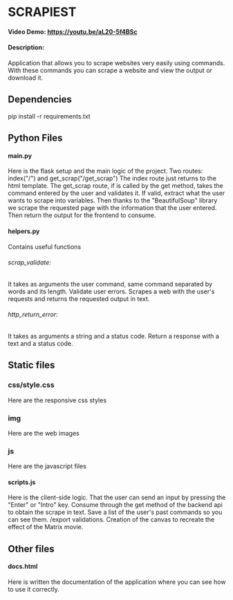 # SCRAPIEST

#### Video Demo: https://youtu.be/aL20-5f4BSc

#### Description:
Application that allows you to scrape websites very easily using commands. With these commands you can scrape a website and view the output or download it.

## Dependencies
pip install -r requirements.txt

## Python Files
#### main.py
Here is the flask setup and the main logic of the project.
Two routes: index("/") and get_scrap("/get_scrap")
The index route just returns to the html template.
The get_scrap route, if is called by the get method, takes the command entered by the user and validates it. If valid, extract what the user wants to scrape into variables. Then thanks to the "BeautifulSoup" library we scrape the requested page with the information that the user entered.
Then return the output for the frontend to consume.

#### helpers.py
Contains useful functions
###### scrap_validate:
It takes as arguments the user command, same command separated by words and its length.
Validate user errors.
Scrapes a web with the user's requests and returns the requested output in text.

###### http_return_error:
It takes as arguments a string and a status code.
Return a response with a text and a status code.

## Static files
### css/style.css
Here are the responsive css styles

### img
Here are the web images

### js
Here are the javascript files

#### scripts.js
Here is the client-side logic.
That the user can send an input by pressing the "Enter" or "Intro" key.
Consume through the get method of the backend api to obtain the scrape in text.
Save a list of the user's past commands so you can see them.
/export validations.
Creation of the canvas to recreate the effect of the Matrix movie.


## Other files
#### docs.html
Here is written the documentation of the application where you can see how to use it correctly.
